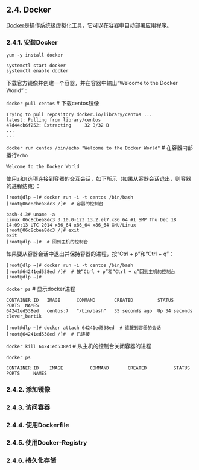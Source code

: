 ## 2.4. Docker

[Docker](https://www.docker.com/)是操作系统级虚拟化工具，它可以在容器中自动部署应用程序。

### 2.4.1. 安装Docker

`yum -y install docker`

```
systemctl start docker
systemctl enable docker
```

下载官方镜像并创建一个容器，并在容器中输出“Welcome to the Docker World”：

`docker pull centos` # 下载centos镜像

```
Trying to pull repository docker.io/library/centos ...
latest: Pulling from library/centos
47d44cb6f252: Extracting     32 B/32 B
...
...
```

`docker run centos /bin/echo "Welcome to the Docker World"` # 在容器内部运行`echo`

```
Welcome to the Docker World
```

使用`i`和`t`选项连接到容器的交互会话，如下所示（如果从容器会话退出，则容器的进程结束）：

```
[root@dlp ~]# docker run -i -t centos /bin/bash
[root@06c8cbea8dc3 /]#  # 容器的控制台

bash-4.3# uname -a
Linux 06c8cbea8dc3 3.10.0-123.13.2.el7.x86_64 #1 SMP Thu Dec 18 14:09:13 UTC 2014 x86_64 x86_64 x86_64 GNU/Linux
[root@06c8cbea8dc3 /]# exit
exit
[root@dlp ~]#  # 回到主机的控制台
```

如果要从容器会话中退出并保持容器的进程，按“Ctrl + p”和“Ctrl + q”：

```
[root@dlp ~]# docker run -i -t centos /bin/bash
[root@64241ed538ed /]#  # 按“Ctrl + p”和“Ctrl + q”回到主机的控制台
[root@dlp ~]#
```

`docker ps` # 显示docker进程

```
CONTAINER ID   IMAGE      COMMAND       CREATED         STATUS         PORTS  NAMES
64241ed538ed   centos:7   "/bin/bash"   35 seconds ago  Up 34 seconds         clever_bartik
```

```
[root@dlp ~]# docker attach 64241ed538ed  # 连接到容器的会话
[root@64241ed538ed /]#  # 已连接
```

`docker kill 64241ed538ed` # 从主机的控制台关闭容器的进程

`docker ps`

```
CONTAINER ID    IMAGE          COMMAND       CREATED          STATUS          PORTS     NAMES
```

### 2.4.2. 添加镜像
### 2.4.3. 访问容器

### 2.4.4. 使用Dockerfile
### 2.4.5. 使用Docker-Registry

### 2.4.6. 持久化存储
